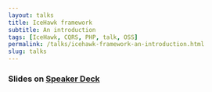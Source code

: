 ```yaml
---
layout: talks
title: IceHawk framework
subtitle: An introduction
tags: [IceHawk, CQRS, PHP, talk, OSS]
permalink: /talks/icehawk-framework-an-introduction.html
slug: talks
---
```

### Slides on [Speaker Deck](https://speakerdeck.com/hollodotme)

<script async class="speakerdeck-embed" data-id="e62ca7579bde4ee7ab9f9220ad439f58" data-ratio="1.77777777777778" src="//speakerdeck.com/assets/embed.js"></script>
